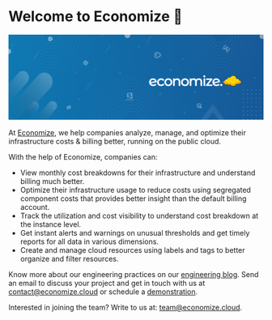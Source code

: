 # Welcome to Economize 👋

![economize-cloud-banner](../assets/economize-banner.png)

At [Economize](https://www.economize.cloud/index.html), we help companies analyze, manage, and optimize their infrastructure costs & billing better, running on the public cloud.

With the help of Economize, companies can:

- View monthly cost breakdowns for their infrastructure and understand billing much better.
- Optimize their infrastructure usage to reduce costs using segregated component costs that provides better insight than the default billing account.
- Track the utilization and cost visibility to understand cost breakdown at the instance level.
- Get instant alerts and warnings on unusual thresholds and get timely reports for all data in various dimensions.
- Create and manage cloud resources using labels and tags to better organize and filter resources.

Know more about our engineering practices on our [engineering blog](https://economize.cloud/blog/). Send an email to discuss your project and get in touch with us at [contact@economize.cloud](mailto:contact@economize.cloud) or schedule a [demonstration](https://calendly.com/economize).

Interested in joining the team? Write to us at: [team@economize.cloud](mailto:team@economize.cloud).

